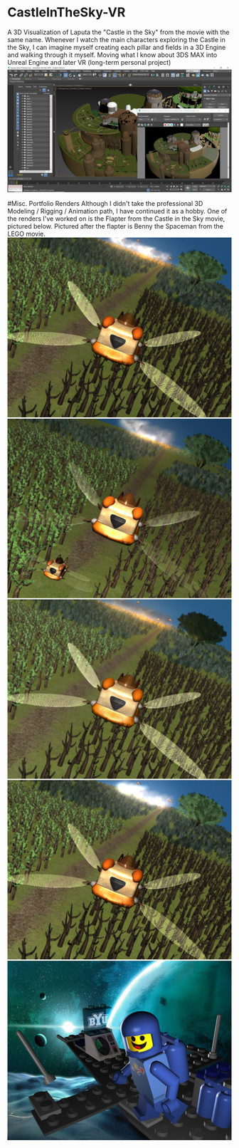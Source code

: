 # CastleInTheSky-VR
A 3D Visualization of Laputa the "Castle in the Sky" from the movie with the same name. Whenever I watch the main characters exploring the Castle in the Sky, I can imagine myself creating each pillar and fields in a 3D Engine and walking through it myself. Moving what I know about 3DS MAX into Unreal Engine and later VR (long-term personal project)
![image](https://github.com/eversolea/CastleInTheSky-VR/blob/master/3DSMaxModel2.png)

#Misc. Portfolio Renders
Although I didn't take the professional 3D Modeling / Rigging / Animation path, I have continued it as a hobby. One of the renders I've worked on is the Flapter from the Castle in the Sky movie, pictured below. Pictured after the flapter is Benny the Spaceman from the LEGO movie.
![image](https://github.com/eversolea/CastleInTheSky-VR/blob/master/PortfolioRenders/flapter_perspective1_whiteSmoke.jpg)
![image](https://github.com/eversolea/CastleInTheSky-VR/blob/master/PortfolioRenders/flapter_perspective3.jpg)
![image](https://github.com/eversolea/CastleInTheSky-VR/blob/master/PortfolioRenders/flapter_perspective1.jpg)
![image](https://github.com/eversolea/CastleInTheSky-VR/blob/master/PortfolioRenders/flapter_perspective2.jpg)
![image](https://github.com/eversolea/CastleInTheSky-VR/blob/master/PortfolioRenders/LegoMan.jpg)
